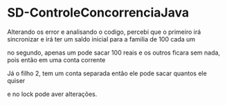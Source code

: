 # SD-ControleConcorrenciaJava

Alterando os error e analisando o codigo, percebi que o primeiro irá sincronizar e irá ter um saldo inicial para a familia de 100 cada um 

no segundo, apenas um pode sacar 100 reais e os outros ficara sem nada, pois então em uma conta corrente 

Já o filho 2, tem um conta separada então ele pode sacar quantos ele quiser 

e no lock pode aver alterações.
